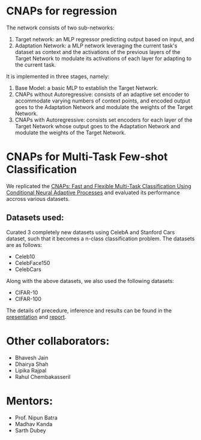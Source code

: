 # CNAPs for regression
The network consists of two sub-networks:
1. Target network: an MLP regressor predicting output based on input, and 
2. Adaptation Network: a MLP network leveraging the current task's dataset as context and the activations of the previous layers of the Target Network to modulate its activations of each layer for adapting to the current task.

It is implemented in three stages, namely:
1. Base Model: a basic MLP to establish the Target Network.
2. CNAPs without Autoregressive: consists of an adaptive set encoder to accommodate varying numbers of context points, and encoded output goes to the Adaptation Network and modulate the weights of the Target Network.
3. CNAPs with Autoregressive: consists set encoders for each layer of the Target Network whose output goes to the Adaptation Network and modulate the weights of the Target Network.


# CNAPs for Multi-Task Few-shot Classification
We replicated the [CNAPs: Fast and Flexible Multi-Task Classification Using Conditional Neural Adaptive Processes](https://github.com/cambridge-mlg/cnaps) and evaluated its performance accross various datasets. 

## Datasets used:
Curated 3 completely new datasets using CelebA and Stanford Cars dataset, such that it becomes a n-class classification problem. The datasets are as follows:
- Celeb10
- CelebFace150
- CelebCars

Along with the above datasets, we also used the following datasets:
- CIFAR-10
- CIFAR-100

The details of precedure, inference and results can be found in the [presentation](https://github.com/RYeeshuDhurandhar/cnaps/blob/main/presentation.pdf) and [report](https://github.com/RYeeshuDhurandhar/cnaps/blob/main/report.pdf).

# Other collaborators:
- Bhavesh Jain
- Dhairya Shah
- Lipika Rajpal
- Rahul Chembakasseril

# Mentors:
- Prof. Nipun Batra
- Madhav Kanda
- Sarth Dubey
